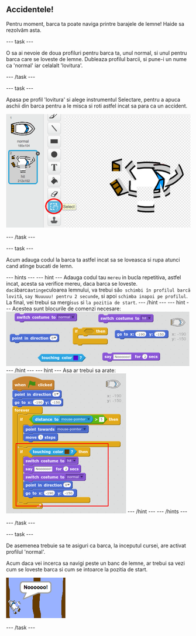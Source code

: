 ## Accidentele!

Pentru moment, barca ta poate naviga printre barajele de lemne! Haide sa rezolvăm asta.

\--- task \---

O sa ai nevoie de doua profiluri pentru barca ta, unul normal, si unul pentru barca care se loveste de lemne. Dubleaza profilul barcii, si pune-i un nume ca 'normal' iar celalalt 'lovitura'.

\--- /task \---

\--- task \---

Apasa pe profil 'lovitura' si alege instrumentul Selectare, pentru a apuca aschii din barca pentru a le misca si roti astfel incat sa para ca un accident.

![captură de ecran](images/boat-hit-costume.png)

\--- /task \---

\--- task \---

Acum adauga codul la barca ta astfel incat sa se loveasca si rupa atunci cand atinge bucati de lemn.

\--- hints \--- \--- hint \--- Adauga codul tau `mereu` in bucla repetitiva, astfel incat, acesta sa verifice mereu, daca barca se loveste. `dacă`barca`atinge`culoarea lemnului, va trebui să`o schimbi în profilul barcă lovită`, `say Nuuuuu! pentru 2 secunde`, si apoi `schimba inapoi pe profilul`. La final, vei trebui sa mergi`sus` si `la pozitia de start`. \--- /hint \--- \--- hint \--- Acestea sunt blocurile de comenzi necesare: ![screenshot](images/boat-hit-blocks.png) \--- /hint \--- \--- hint \--- Asa ar trebui sa arate: ![screenshot](images/boat-hit-code.png) \--- /hint \--- \--- /hints \---

\--- /task \---

\--- task \---

De asemenea trebuie sa te asiguri ca barca, la inceputul cursei, are activat profilul 'normal'.

Acum daca vei incerca sa navigi peste un banc de lemne, ar trebui sa vezi cum se loveste barca si cum se intoarce la pozitia de start.

![captură de ecran](images/boat-crash.png)

\--- /task \---
